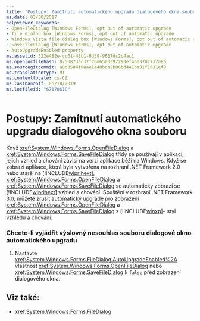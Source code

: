 ```yaml
---
title: 'Postupy: Zamítnutí automatického upgradu dialogového okna souboru'
ms.date: 03/30/2017
helpviewer_keywords:
- OpenFileDialog [Windows Forms], opt out of automatic upgrade
- file dialog box [Windows Forms], opt out of automatic upgrade
- Windows Vista file dialog box [Windows Forms], opt out of automatic upgrade
- SaveFileDialog [Windows Forms], opt out of automatic upgrade
- AutoUpgradeEnabled property
ms.assetid: 522e482e-cc01-48b1-8d59-9617dc2c4ac1
ms.openlocfilehash: 0753873ac37f26d6503397290ef4603702737a86
ms.sourcegitcommit: a8d3504f0eae1a40bda2b06bd441ba01f1631ef0
ms.translationtype: MT
ms.contentlocale: cs-CZ
ms.lasthandoff: 06/18/2019
ms.locfileid: "67170618"
---
```

# <a name="how-to-opt-out-of-file-dialog-box-automatic-upgrade"></a>Postupy: Zamítnutí automatického upgradu dialogového okna souboru
Když <xref:System.Windows.Forms.OpenFileDialog> a <xref:System.Windows.Forms.SaveFileDialog> třídy se používají v aplikaci, jejich vzhled a chování závisí na verzi aplikace běží na Windows. Když se zobrazí aplikace, která byla vytvořena na rozhraní .NET Framework 2.0 nebo starší na [!INCLUDE[wiprlhext](../../../../includes/wiprlhext-md.md)], <xref:System.Windows.Forms.OpenFileDialog> a <xref:System.Windows.Forms.SaveFileDialog> se automaticky zobrazí se [!INCLUDE[wiprlhext](../../../../includes/wiprlhext-md.md)] vzhled a chování. Spuštění v rozhraní .NET Framework 3.0, můžete zrušit automatický upgrade pro zobrazení <xref:System.Windows.Forms.OpenFileDialog> a <xref:System.Windows.Forms.SaveFileDialog> s [!INCLUDE[winxp](../../../../includes/winxp-md.md)]– styl vzhledu a chování.  
  
### <a name="to-opt-out-of-file-dialog-box-automatic-upgrade"></a>Chcete-li vyjádřit výslovný nesouhlas souboru dialogové okno automatického upgradu  
  
1. Nastavte <xref:System.Windows.Forms.FileDialog.AutoUpgradeEnabled%2A> vlastnost <xref:System.Windows.Forms.OpenFileDialog> nebo <xref:System.Windows.Forms.SaveFileDialog> k `false` před zobrazení dialogového okna.  
  
## <a name="see-also"></a>Viz také:

- <xref:System.Windows.Forms.FileDialog>
